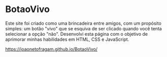 # BotaoVivo

Este site foi criado como uma brincadeira entre amigos, com um propósito simples: um botão "vivo" que se esquiva de ser clicado quando você tenta selecionar a opção "não". Desenvolvi esta página com o objetivo de aprimorar minhas habilidades em HTML, CSS e JavaScript.

https://joaonetofragam.github.io/BotaoVivo/
